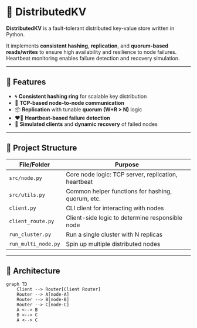 # 🔁 DistributedKV

**DistributedKV** is a fault-tolerant distributed key-value store written in Python.

It implements **consistent hashing**, **replication**, and **quorum-based reads/writes** to ensure high availability and resilience to node failures. Heartbeat monitoring enables failure detection and recovery simulation.

---

## 🚀 Features

- 🌀 **Consistent hashing ring** for scalable key distribution
- 🔌 **TCP-based node-to-node communication**
- 📦 **Replication** with tunable **quorum (W+R > N)** logic
- ❤️‍🔥 **Heartbeat-based failure detection**
- 🧪 **Simulated clients** and **dynamic recovery** of failed nodes

---

## 🧱 Project Structure

| File/Folder        | Purpose                                                      |
|--------------------|--------------------------------------------------------------|
| `src/node.py`      | Core node logic: TCP server, replication, heartbeat          |
| `src/utils.py`     | Common helper functions for hashing, quorum, etc.            |
| `client.py`        | CLI client for interacting with nodes                        |
| `client_route.py`  | Client-side logic to determine responsible node              |
| `run_cluster.py`   | Run a single cluster with N replicas                          |
| `run_multi_node.py`| Spin up multiple distributed nodes                           |

---

## 📸 Architecture

```mermaid
graph TD
    Client --> Router[Client Router]
    Router --> A[node-A]
    Router --> B[node-B]
    Router --> C[node-C]
    A <--> B
    B <--> C
    A <--> C

